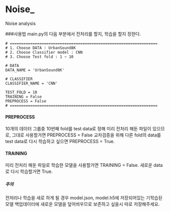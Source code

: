# Noise_
Noise analysis

###사용법
main.py의 다음 부분에서 전처리를 할지, 학습을 할지 정한다.
```
# =================================================================
# 1. Choose DATA : UrbanSound8K
# 2. Choose Classifier model : CNN
# 3. Choose Test fold : 1 ~ 10

# DATA
DATA_NAME = 'UrbanSound8K'

# CLASSIFIER
CLASSIFIER_NAME = 'CNN'

TEST_FOLD = 10
TRAINING = False
PREPROCESS = False
# =================================================================
```

#### PREPROCESS
10개의 데이터 그룹중 10번째 fold를 test data로 정해 미리 전처리 해둔 파일이 있으므로, 그대로 사용할거면 PREPROCESS = False
교차검증을 위해 다른 fold의 data를 test data로 다시 학습하고 싶으면 PREPROCESS = True.

#### TRAINING
미리 전처리 해둔 파일로 학습한 모델을 사용할거면 TRAINING = False.
새로운 data로 다시 학습할거면 True.

##### 주의
전처리나 학습을 새로 하게 될 경우 model.json, model.h5에 저장되어있는 기학습된 모델 백업데이터에 새로운 모델을 덮어씌우므로
보존하고 싶을시 따로 저장해주세요.
